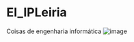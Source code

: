 # EI_IPLeiria
Coisas de engenharia informática 
![image](https://user-images.githubusercontent.com/65013488/192886504-3548afbe-48ce-4664-9190-ad03e78996ce.png)
